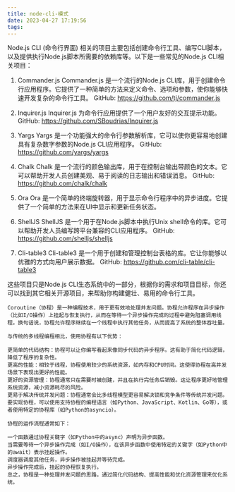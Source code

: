 ```yaml
---
title: node-cli-模式
date: 2023-04-27 17:19:56
tags:
---
```


Node.js CLI (命令行界面) 相关的项目主要包括创建命令行工具、编写CLI脚本，以及提供执行Node.js脚本所需要的依赖库等。以下是一些常见的Node.js CLI相关项目：

1. Commander.js
Commander.js 是一个流行的Node.js CLI库，用于创建命令行应用程序。它提供了一种简单的方法来定义命令、选项和参数，使你能够快速开发复杂的命令行工具。
GitHub: https://github.com/tj/commander.js

2. Inquirer.js
Inquirer.js 为命令行应用提供了一个用户友好的交互提示功能。
GitHub: https://github.com/SBoudrias/Inquirer.js

3. Yargs
Yargs 是一个功能强大的命令行参数解析库，它可以使你更容易地创建具有复杂数字参数的Node.js CLI应用程序。
GitHub: https://github.com/yargs/yargs

4. Chalk
Chalk 是一个流行的颜色输出库，用于在控制台输出带颜色的文本。它可以帮助开发人员创建美观、易于阅读的日志输出和错误消息。
GitHub: https://github.com/chalk/chalk

5. Ora
Ora 是一个简单的终端旋转器，用于显示命令行程序中的异步进度。它提供了一个简单的方法来在UI中显示和更新任务状态。

6. ShellJS
ShellJS 是一个用于在Node.js脚本中执行Unix shell命令的库。它可以帮助开发人员编写跨平台兼容的CLI应用程序。
GitHub: https://github.com/shelljs/shelljs

7. Cli-table3
Cli-table3 是一个用于创建和管理控制台表格的库。它让你能够以优雅的方式向用户展示数据。
GitHub: https://github.com/cli-table/cli-table3

这些项目只是Node.js CLI生态系统中的一部分，根据你的需求和项目目标，你还可以找到其它相关开源项目，来帮助你构建健壮、易用的命令行工具。


```
Coroutine（协程）是一种编程技术，用于更有效地处理并发问题。协程允许程序在异步操作（比如I/O操作）上挂起与恢复执行，从而在等待一个异步操作完成的过程中避免阻塞调用线程。换句话说，协程允许程序继续在一个线程中执行其他任务，从而提高了系统的整体吞吐量。

与传统的多线程编程相比，使用协程有以下优势：

更简单的代码结构：协程可以让你编写看起来像同步代码的异步程序。这有助于简化代码逻辑，降低了程序的复杂性。
更高的性能：相较于线程，协程使用较少的系统资源，如内存和CPU时间。这使得协程在高并发场景下表现出更好的性能。
更好的资源管理：协程通常只在需要时被创建，并且在执行完任务后销毁。这让程序更好地管理系统资源，减小资源耗尽的风险。
更易于解决传统并发问题：协程通常会比多线程模型更容易解决锁和竞争条件等传统并发问题。
要实现协程，可以使用支持协程的编程语言（如Python、JavaScript、Kotlin、Go等），或者使用特定的协程库（如Python的asyncio）。

协程的运作流程通常如下：

一个函数通过协程关键字（如Python中的async）声明为异步函数。
当需要等待一个异步操作完成（如I/O操作），在该异步函数中使用特定的关键字（如Python中的await）表示挂起操作。
调度器调度其他任务，异步操作被挂起并等待完成。
异步操作完成后，挂起的协程恢复执行。
总之，协程是一种处理并发问题的思路，通过简化代码结构、提高性能和优化资源管理来优化系统。
```